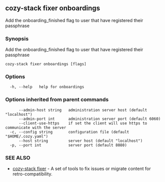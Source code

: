 ## cozy-stack fixer onboardings

Add the onboarding_finished flag to user that have registered their passphrase

### Synopsis


Add the onboarding_finished flag to user that have registered their passphrase

```
cozy-stack fixer onboardings [flags]
```

### Options

```
  -h, --help   help for onboardings
```

### Options inherited from parent commands

```
      --admin-host string   administration server host (default "localhost")
      --admin-port int      administration server port (default 6060)
      --client-use-https    if set the client will use https to communicate with the server
  -c, --config string       configuration file (default "$HOME/.cozy.yaml")
      --host string         server host (default "localhost")
  -p, --port int            server port (default 8080)
```

### SEE ALSO
* [cozy-stack fixer](cozy-stack_fixer.md)	 - A set of tools to fix issues or migrate content for retro-compatibility.

